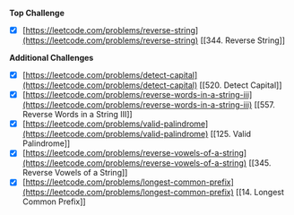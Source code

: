 **Top Challenge**

- [x]  [https://leetcode.com/problems/reverse-string](https://leetcode.com/problems/reverse-string)
[[344. Reverse String]]


**Additional Challenges**

- [x]  [https://leetcode.com/problems/detect-capital](https://leetcode.com/problems/detect-capital)
[[520. Detect Capital]]
- [x]  [https://leetcode.com/problems/reverse-words-in-a-string-iii](https://leetcode.com/problems/reverse-words-in-a-string-iii)
[[557. Reverse Words in a String III]]
- [x]  [https://leetcode.com/problems/valid-palindrome](https://leetcode.com/problems/valid-palindrome)
[[125. Valid Palindrome]]
- [x]  [https://leetcode.com/problems/reverse-vowels-of-a-string](https://leetcode.com/problems/reverse-vowels-of-a-string)
[[345. Reverse Vowels of a String]]
- [x]  [https://leetcode.com/problems/longest-common-prefix](https://leetcode.com/problems/longest-common-prefix)
[[14. Longest Common Prefix]]
